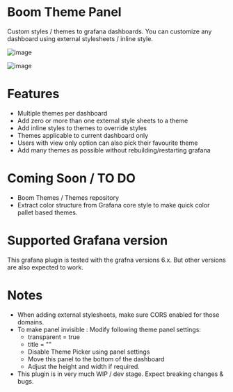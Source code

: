 # Boom Theme Panel

Custom styles / themes to grafana dashboards. You can customize any dashboard using external stylesheets / inline style.

![image](https://user-images.githubusercontent.com/153843/56966948-12e80380-6b58-11e9-8821-77c64beb7f65.png)

![image](https://user-images.githubusercontent.com/153843/56966143-76713180-6b56-11e9-8979-4eab634b943f.png)

# Features

* Multiple themes per dashboard
* Add zero or more than one external style sheets to a theme
* Add inline styles to themes to override styles 
* Themes applicable to current dashboard only
* Users with view only option can also pick their favourite theme
* Add many themes as possible without rebuilding/restarting grafana

# Coming Soon / TO DO

* Boom Themes / Themes repository
* Extract color structure from Grafana core style to make quick color pallet based themes.

# Supported Grafana version

This grafana plugin is tested with the grafna versions 6.x. But other versions are also expected to work.

# Notes 

* When adding external stylesheets, make sure CORS enabled for those domains.
* To make panel invisible : Modify following theme panel settings:  
    * transparent = true 
    * title = ""  
    * Disable Theme Picker using panel settings
    * Move this panel to the bottom of the dashboard
    * Adjust the height and width if required.
* This plugin is in very much WIP / dev stage. Expect breaking changes & bugs.